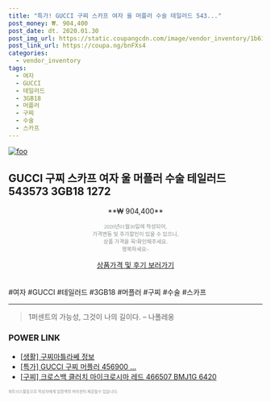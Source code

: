 ```yaml
--- 
title: "특가! GUCCI 구찌 스카프 여자 울 머플러 수술 테일러드 543..." 
post_money: ₩. 904,400 
post_date: dt. 2020.01.30 
post_img_url: https://static.coupangcdn.com/image/vendor_inventory/1b61/7c5a2ffca9944bf91321f8f520d17f773fb20e3593dc869792837232faa6.jpg 
post_link_url: https://coupa.ng/bnFXs4 
categories: 
  - vendor_inventory 
tags: 
  - 여자 
  - GUCCI 
  - 테일러드 
  - 3GB18 
  - 머플러 
  - 구찌 
  - 수술 
  - 스카프 
--- 
```

[![foo](https://static.coupangcdn.com/image/vendor_inventory/1b61/7c5a2ffca9944bf91321f8f520d17f773fb20e3593dc869792837232faa6.jpg)](https://coupa.ng/bnFXs4) 

## GUCCI 구찌 스카프 여자 울 머플러 수술 테일러드 543573 3GB18 1272 
<p style="text-align: center;">**₩ 904,400**</p> 
<p style="text-align: center;"><span style="color: #898c8f; font-family: Georgia,Times,serif; font-size: 0.75em;">2020년01월30일에 작성되어, <br>가격변동 및 추가할인이 있을 수 있으니,<br> 상품 가격을 꼭!확인해주세요.<br>행복하세요~</span> 
</p>	 
<div markdown="0" style="text-align: center;"><a href="https://coupa.ng/bnFXs4" class="btn btn--success">상품가격 및 후기 보러가기</a></div> 
<br><br> 
  #여자 #GUCCI #테일러드 #3GB18 #머플러 #구찌 #수술 #스카프 
<hr> 

> 1퍼센트의 가능성, 그것이 나의 길이다. – 나폴레옹 


### POWER LINK

* <a href="https://blog.naver.com/fasyy4321/221769623489" target="_blank"> [생활] 구찌마틀라쎄 정보 </a>
* <a href="https://blog.naver.com/santokki14/221790796706" target="_blank">[특가] GUCCI 구찌 머플러 456900 ...</a>
* <a href="https://blog.naver.com/sakai111/221784681870" target="_blank">[구찌] 크로스백 클러치 마이크로시마 레드 466507 BMJ1G 6420</a>

<span style="color: #898c8f; font-family: Georgia,Times,serif; font-size: 0.55em;">파트너스활동으로 작성자에게 일정액의 커미션이 제공될수 있습니다.</span> 
